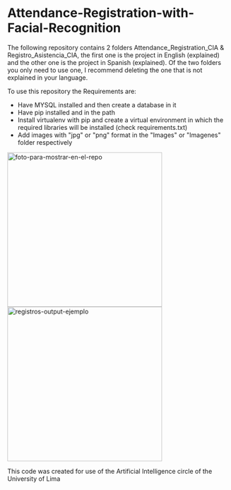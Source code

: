 # Attendance-Registration-with-Facial-Recognition

The following repository contains 2 folders Attendance_Registration_CIA & Registro_Asistencia_CIA, the first one is the project in English (explained) and the other one is the project in Spanish (explained).
Of the two folders you only need to use one, I recommend deleting the one that is not explained in your language.

To use this repository the Requirements are:

- Have MYSQL installed and then create a database in it
- Have pip installed and in the path
- Install virtualenv with pip and create a virtual environment in which the required libraries will be installed (check requirements.txt)
- Add images with "jpg" or "png" format in the "Images" or "Imagenes" folder respectively

<p float="left">
  <img src="https://i.ibb.co/RcRKNfN/foto-para-mostrar-en-el-repo.png" alt="foto-para-mostrar-en-el-repo" style="max-width: 100%; height: auto;" width="350"/>
  <img src="https://i.ibb.co/syM9Vj9/registros-output-ejemplo.png" alt="registros-output-ejemplo" style="max-width: 100%; height: auto;" width="350"/> 
</p>

This code was created for use of the Artificial Intelligence circle of the University of Lima
